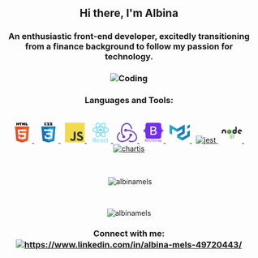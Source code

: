 <h2 align="center">Hi there, I'm Albina</h2>
<h3 align="center">An enthusiastic front-end developer, excitedly transitioning from a finance background to follow my passion for technology.</h3>
<h3 align="center"><img alt="Coding" height="240" src="https://img.freepik.com/premium-vector/code-browser-icon-coding-element-cyber-security-icon-mobile-concept-web-apps-colored-code-browser-icon-can-be-used-web-mobile-vector-line-illustration_7280-8553.jpg?w=996"/></h3>

<h3 align="center">Languages and Tools:</h3>
</br>
<div align="center">   
  <a href="https://www.w3.org/html/" target="_blank" rel="noreferrer"> 
    <img src="https://raw.githubusercontent.com/devicons/devicon/master/icons/html5/html5-original-wordmark.svg" alt="html5" width="40" height="40"/> </a>&nbsp
  <a href="https://www.w3schools.com/css/" target="_blank" rel="noreferrer"> 
    <img src="https://raw.githubusercontent.com/devicons/devicon/master/icons/css3/css3-original-wordmark.svg" alt="css3" width="40" height="40"/> </a>&nbsp    
  <a href="https://redux.js.org" target="_blank" rel="noreferrer"> 
    <img src="https://github.com/devicons/devicon/blob/master/icons/javascript/javascript-original.svg" title="JavaScript" alt="JavaScript" width="40" height="40"/> </a>&nbsp
  <a href="https://reactjs.org/" target="_blank" rel="noreferrer"> 
    <img src="https://raw.githubusercontent.com/devicons/devicon/master/icons/react/react-original-wordmark.svg" alt="react" width="40" height="40"/> </a>&nbsp 
  <a href="https://redux.js.org" target="_blank" rel="noreferrer"> 
    <img src="https://raw.githubusercontent.com/devicons/devicon/master/icons/redux/redux-original.svg" alt="redux" width="40" height="40"/> </a>&nbsp
  <a href="https://getbootstrap.com" target="_blank" rel="noreferrer"> 
    <img src="https://raw.githubusercontent.com/devicons/devicon/master/icons/bootstrap/bootstrap-plain-wordmark.svg" alt="bootstrap" width="40" height="40"/> </a>&nbsp 
  <a href="https://redux.js.org" target="_blank" rel="noreferrer"> 
    <img src="https://github.com/devicons/devicon/blob/master/icons/materialui/materialui-original.svg" title="Material UI" alt="Material UI" width="40" height="40"/> </a>&nbsp   
  <a href="https://jestjs.io" target="_blank" rel="noreferrer"> 
    <img src="https://www.vectorlogo.zone/logos/jestjsio/jestjsio-icon.svg" alt="jest" width="40" height="40"/> </a>&nbsp 
  <a href="https://nodejs.org" target="_blank" rel="noreferrer"> 
    <img src="https://raw.githubusercontent.com/devicons/devicon/master/icons/nodejs/nodejs-original-wordmark.svg" alt="nodejs" width="40" height="40"/> </a>&nbsp 
  <a href="https://www.chartjs.org" target="_blank" rel="noreferrer"> 
    <img src="https://www.chartjs.org/media/logo-title.svg" alt="chartjs" width="40" height="40"/> </a>      
</div>
</br>
</br>

<p align="center">&nbsp;<img src="https://github-readme-stats.vercel.app/api?username=albinamels&show_icons=true&locale=en" alt="albinamels" /></p>
</br>
<p align="center"><img src="https://github-readme-stats.vercel.app/api/top-langs?username=albinamels&show_icons=true&locale=en&layout=compact" alt="albinamels" /></p>

<h3 align="center">Connect with me:
<a href="https://www.linkedin.com/in/albina-mels-49720443/" target="_blank"><img align="center" src="https://raw.githubusercontent.com/rahuldkjain/github-profile-readme-generator/master/src/images/icons/Social/linked-in-alt.svg" alt="https://www.linkedin.com/in/albina-mels-49720443/" height="30" width="40" /></a>
</h3>
